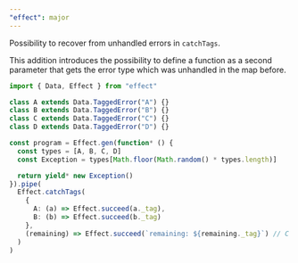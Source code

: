 ```yaml
---
"effect": major
---
```


Possibility to recover from unhandled errors in `catchTags`.

This addition introduces the possibility to define a function as a second parameter that gets the error type which was unhandled in the map before.

```ts
import { Data, Effect } from "effect"

class A extends Data.TaggedError("A") {}
class B extends Data.TaggedError("B") {}
class C extends Data.TaggedError("C") {}
class D extends Data.TaggedError("D") {}

const program = Effect.gen(function* () {
  const types = [A, B, C, D]
  const Exception = types[Math.floor(Math.random() * types.length)]

  return yield* new Exception()
}).pipe(
  Effect.catchTags(
    {
      A: (a) => Effect.succeed(a._tag),
      B: (b) => Effect.succeed(b._tag)
    },
    (remaining) => Effect.succeed(`remaining: ${remaining._tag}`) // C | D
  )
)
```
